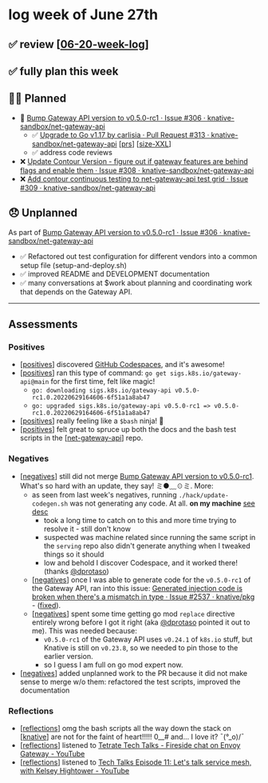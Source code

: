# log week of June 27th

## ✅ review [[06-20-week-log]]
## ✅ fully plan this week
## 🙋‍♀️ Planned
- 🚧 [Bump Gateway API version to v0.5.0-rc1 · Issue #306 · knative-sandbox/net-gateway-api](https://github.com/knative-sandbox/net-gateway-api/issues/306)
  - ✅ [Upgrade to Go v1.17 by carlisia · Pull Request #313 · knative-sandbox/net-gateway-api](https://github.com/knative-sandbox/net-gateway-api/pull/313?w=1) [[prs]] [[size-XXL]]
  - ✅ address code reviews
- ❌ [Update Contour Version - figure out if gateway features are behind flags and enable them · Issue #308 · knative-sandbox/net-gateway-api](https://github.com/knative-sandbox/net-gateway-api/issues/308)
- ❌ [Add contour continuous testing to net-gateway-api test grid · Issue #309 · knative-sandbox/net-gateway-api](https://github.com/knative-sandbox/net-gateway-api/issues/309)


## 😞 Unplanned
   As part of [Bump Gateway API version to v0.5.0-rc1 · Issue #306 · knative-sandbox/net-gateway-api](https://github.com/knative-sandbox/net-gateway-api/issues/306)
  - ✅ Refactored out test configuration for different vendors into a common setup file (setup-and-deploy.sh)
  - ✅ improved README and DEVELOPMENT documentation
  - ✅ many conversations at $work about planning and coordinating work that depends on the Gateway API.
---

## Assessments
### Positives
- [[positives]] discovered [GitHub Codespaces](https://github.com/features/codespaces), and it's awesome!
- [[positives]] ran this type of command: `go get sigs.k8s.io/gateway-api@main` for the first time, felt like magic!
  - `go: downloading sigs.k8s.io/gateway-api v0.5.0-rc1.0.20220629164606-6f51a1a8ab47`
  - `go: upgraded sigs.k8s.io/gateway-api v0.5.0-rc1 => v0.5.0-rc1.0.20220629164606-6f51a1a8ab47`
- [[positives]] really feeling like a `$bash` ninja! 🥷
- [[positives]] felt great to spruce up both the docs and the bash test scripts in the [[net-gateway-api]] repo.


### Negatives
- [[negatives]] still did not merge [Bump Gateway API version to v0.5.0-rc1](https://github.com/knative-sandbox/net-gateway-api/issues/306). What's so hard with an update, they say! ミ●﹏☉ミ. More:
  - as seen from last week's negatives, running `./hack/update-codegen.sh` was not generating any code. At all. **on my machine** [see desc](https://github.com/knative-sandbox/net-gateway-api/pull/311?w=1#issuecomment-1167408724)
    - took a long time to catch on to this and more time trying to resolve it - still don't know
    - suspected was machine related since running the same script in the `serving` repo also didn't generate anything when I tweaked things so it should
    - low and behold I discover Codespace, and it worked there! (thanks [@dprotaso](https://github.com/dprotaso))
  - [[negatives]] once I was able to generate code for the `v0.5.0-rc1` of the Gateway API, ran into this issue: [Generated injection code is broken when there's a mismatch in type · Issue #2537 · knative/pkg](https://github.com/knative/pkg/issues/2537) - ([fixed](https://github.com/kubernetes-sigs/gateway-api/pull/1239?w=1)).
  - [[negatives]]  spent some time getting go mod `replace` directive entirely wrong before I got it right (aka [@dprotaso](https://github.com/dprotaso) pointed it out to me). This was needed because:
    -  `v0.5.0-rc1` of the Gateway API uses `v0.24.1` of `k8s.io` stuff, but Knative is still on `v0.23.8`, so we needed to pin those to the earlier version.
    -  so I guess I am full on go mod expert now.
 - [[negatives]] added unplanned work to the PR because it did not make sense to merge w/o them: refactored the test scripts, improved the documentation

### Reflections
- [[reflections]] omg the bash scripts all the way down the stack on [[knative]] are not for the faint of heart!!!!! 0__# and... I love it? ¯\(°_o)/¯
- [[reflections]] listened to [Tetrate Tech Talks - Fireside chat on Envoy Gateway - YouTube](https://www.youtube.com/watch?v=1ynXQ753p_Q)
- [[reflections]] listened to [Tech Talks Episode 11: Let's talk service mesh, with Kelsey Hightower - YouTube](https://www.youtube.com/watch?v=P3nuGTbF-Is)

[//begin]: # "Autogenerated link references for markdown compatibility"
[06-20-week-log]: 06-20-week-log.md "log week of June 20th"
[prs]: ../../contributions/prs.md "pull requests"
[size-XXL]: ../../contributions/size-XXL.md "XXL"
[positives]: ../positives.md "positives"
[net-gateway-api]: ../../knative/net-gateway-api.md "net-gateway-api"
[negatives]: ../negatives.md "negatives"
[reflections]: ../reflections.md "reflections"
[knative]: ../../learning/knative.md "knative"
[//end]: # "Autogenerated link references"